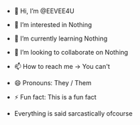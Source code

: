 - 👋 Hi, I’m @EEVEE4U
- 👀 I’m interested in Nothing
- 🌱 I’m currently learning Nothing
- 💞️ I’m looking to collaborate on Nothing
- 📫 How to reach me -> You can't
- 😄 Pronouns: They / Them
- ⚡ Fun fact: This is a fun fact

- Everything is said sarcastically ofcourse

<!---
EEVEE4U/EEVEE4U is a ✨ special ✨ repository because its `README.md` (this file) appears on your GitHub profile.
You can click the Preview link to take a look at your changes.
--->
